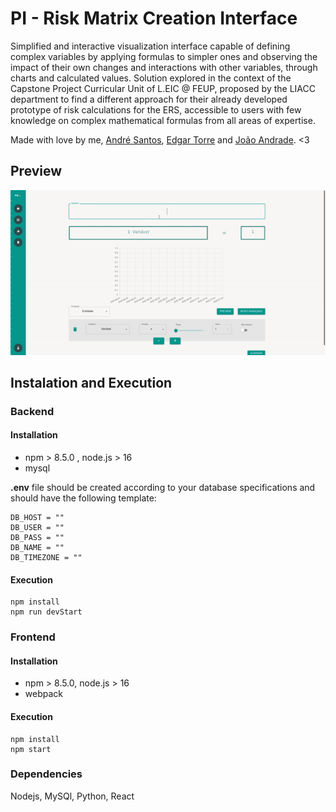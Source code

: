 # PI - Risk Matrix Creation Interface

Simplified and interactive visualization interface capable of defining complex variables by applying formulas to simpler ones and observing the impact of their own changes and interactions with other variables, through charts and calculated values. Solution explored in the context of the Capstone Project Curricular Unit of L.EIC @ FEUP, proposed by the LIACC department to find a different approach for their already developed prototype of risk calculations for the ERS, accessible to users with few knowledge on complex mathematical formulas from all areas of expertise.

Made with love by me, [André Santos](https://github.com/andrelds11), [Edgar Torre](https://github.com/edgarftorre) and [João Andrade](https://github.com/JoaoMIEIC). <3

## Preview 

![](/docs/preview.gif)

## Instalation and Execution
### Backend
#### Installation
* npm > 8.5.0 , node.js > 16
* mysql

__.env__ file should be created according to your database specifications and should have the following template:

```
DB_HOST = ""
DB_USER = ""
DB_PASS = ""
DB_NAME = ""
DB_TIMEZONE = ""
```

#### Execution
```
npm install
npm run devStart
```

### Frontend
#### Installation
* npm > 8.5.0, node.js > 16
* webpack 

#### Execution

```
npm install
npm start
```
### Dependencies
Nodejs, MySQl, Python, React
